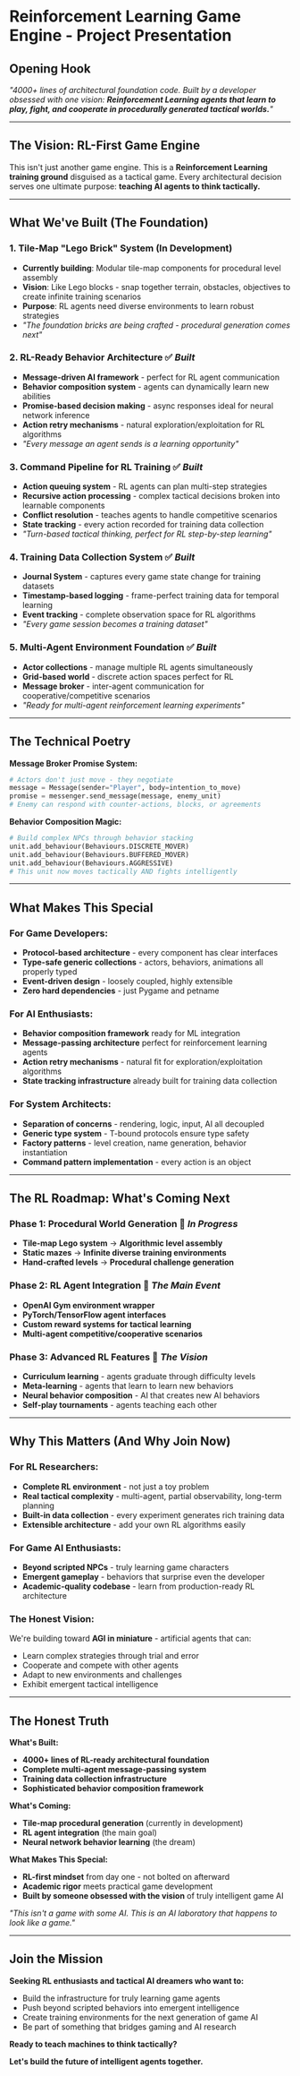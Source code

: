 # Reinforcement Learning Game Engine - Project Presentation

## Opening Hook
*"4000+ lines of architectural foundation code. Built by a developer obsessed with one vision: **Reinforcement Learning agents that learn to play, fight, and cooperate in procedurally generated tactical worlds.**"*

---

## The Vision: RL-First Game Engine
This isn't just another game engine. This is a **Reinforcement Learning training ground** disguised as a tactical game. Every architectural decision serves one ultimate purpose: **teaching AI agents to think tactically.**

---

## What We've Built (The Foundation)

### 1. **Tile-Map "Lego Brick" System** (In Development)
- **Currently building**: Modular tile-map components for procedural level assembly
- **Vision**: Like Lego blocks - snap together terrain, obstacles, objectives to create infinite training scenarios
- **Purpose**: RL agents need diverse environments to learn robust strategies
- *"The foundation bricks are being crafted - procedural generation comes next"*

### 2. **RL-Ready Behavior Architecture** ✅ *Built*
- **Message-driven AI framework** - perfect for RL agent communication
- **Behavior composition system** - agents can dynamically learn new abilities
- **Promise-based decision making** - async responses ideal for neural network inference
- **Action retry mechanisms** - natural exploration/exploitation for RL algorithms
- *"Every message an agent sends is a learning opportunity"*

### 3. **Command Pipeline for RL Training** ✅ *Built*
- **Action queuing system** - RL agents can plan multi-step strategies
- **Recursive action processing** - complex tactical decisions broken into learnable components  
- **Conflict resolution** - teaches agents to handle competitive scenarios
- **State tracking** - every action recorded for training data collection
- *"Turn-based tactical thinking, perfect for RL step-by-step learning"*

### 4. **Training Data Collection System** ✅ *Built*
- **Journal System** - captures every game state change for training datasets
- **Timestamp-based logging** - frame-perfect training data for temporal learning
- **Event tracking** - complete observation space for RL algorithms
- *"Every game session becomes a training dataset"*

### 5. **Multi-Agent Environment Foundation** ✅ *Built*
- **Actor collections** - manage multiple RL agents simultaneously  
- **Grid-based world** - discrete action spaces perfect for RL
- **Message broker** - inter-agent communication for cooperative/competitive scenarios
- *"Ready for multi-agent reinforcement learning experiments"*

---

## The Technical Poetry

**Message Broker Promise System:**
```python
# Actors don't just move - they negotiate
message = Message(sender="Player", body=intention_to_move)
promise = messenger.send_message(message, enemy_unit)
# Enemy can respond with counter-actions, blocks, or agreements
```

**Behavior Composition Magic:**
```python
# Build complex NPCs through behavior stacking
unit.add_behaviour(Behaviours.DISCRETE_MOVER)
unit.add_behaviour(Behaviours.BUFFERED_MOVER)  
unit.add_behaviour(Behaviours.AGGRESSIVE)
# This unit now moves tactically AND fights intelligently
```

---

## What Makes This Special

### For Game Developers:
- **Protocol-based architecture** - every component has clear interfaces
- **Type-safe generic collections** - actors, behaviors, animations all properly typed
- **Event-driven design** - loosely coupled, highly extensible
- **Zero hard dependencies** - just Pygame and petname

### For AI Enthusiasts:
- **Behavior composition framework** ready for ML integration
- **Message-passing architecture** perfect for reinforcement learning agents
- **Action retry mechanisms** - natural fit for exploration/exploitation algorithms
- **State tracking infrastructure** already built for training data collection

### For System Architects:
- **Separation of concerns** - rendering, logic, input, AI all decoupled
- **Generic type system** - T-bound protocols ensure type safety
- **Factory patterns** - level creation, name generation, behavior instantiation
- **Command pattern implementation** - every action is an object

---

## The RL Roadmap: What's Coming Next

### Phase 1: Procedural World Generation 🚧 *In Progress*
- **Tile-map Lego system** → **Algorithmic level assembly**
- **Static mazes** → **Infinite diverse training environments**
- **Hand-crafted levels** → **Procedural challenge generation**

### Phase 2: RL Agent Integration 🎯 *The Main Event*
- **OpenAI Gym environment wrapper**
- **PyTorch/TensorFlow agent interfaces** 
- **Custom reward systems for tactical learning**
- **Multi-agent competitive/cooperative scenarios**

### Phase 3: Advanced RL Features 🚀 *The Vision*
- **Curriculum learning** - agents graduate through difficulty levels
- **Meta-learning** - agents that learn to learn new behaviors
- **Neural behavior composition** - AI that creates new AI behaviors
- **Self-play tournaments** - agents teaching each other

---

## Why This Matters (And Why Join Now)

### For RL Researchers:
- **Complete RL environment** - not just a toy problem
- **Real tactical complexity** - multi-agent, partial observability, long-term planning
- **Built-in data collection** - every experiment generates rich training data
- **Extensible architecture** - add your own RL algorithms easily

### For Game AI Enthusiasts:  
- **Beyond scripted NPCs** - truly learning game characters
- **Emergent gameplay** - behaviors that surprise even the developer
- **Academic-quality codebase** - learn from production-ready RL architecture

### The Honest Vision:
We're building toward **AGI in miniature** - artificial agents that can:
- Learn complex strategies through trial and error
- Cooperate and compete with other agents
- Adapt to new environments and challenges
- Exhibit emergent tactical intelligence

---

## The Honest Truth

**What's Built:**
- **4000+ lines of RL-ready architectural foundation**
- **Complete multi-agent message-passing system**
- **Training data collection infrastructure** 
- **Sophisticated behavior composition framework**

**What's Coming:**
- **Tile-map procedural generation** (currently in development)
- **RL agent integration** (the main goal)
- **Neural network behavior learning** (the dream)

**What Makes This Special:**
- **RL-first mindset** from day one - not bolted on afterward
- **Academic rigor** meets practical game development
- **Built by someone obsessed with the vision** of truly intelligent game AI

*"This isn't a game with some AI. This is an AI laboratory that happens to look like a game."*

---

## Join the Mission

**Seeking RL enthusiasts and tactical AI dreamers who want to:**
- Build the infrastructure for truly learning game agents
- Push beyond scripted behaviors into emergent intelligence  
- Create training environments for the next generation of game AI
- Be part of something that bridges gaming and AI research

**Ready to teach machines to think tactically?**

**Let's build the future of intelligent agents together.**